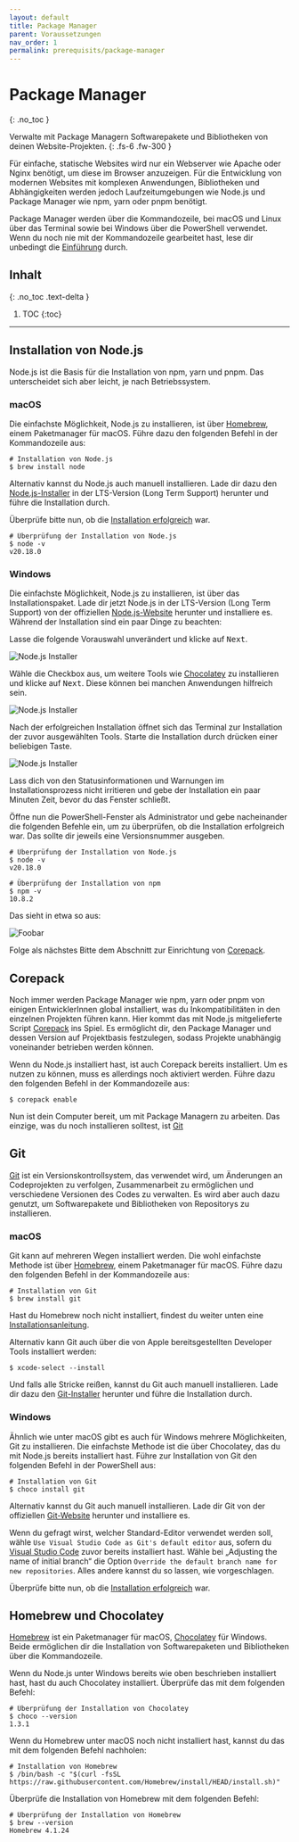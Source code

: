 ```yaml
---
layout: default
title: Package Manager
parent: Voraussetzungen
nav_order: 1
permalink: prerequisits/package-manager
---
```


# Package Manager
{: .no_toc }

Verwalte mit Package Managern Softwarepakete und Bibliotheken von deinen Website-Projekten.
{: .fs-6 .fw-300 }

Für einfache, statische Websites wird nur ein Webserver wie Apache oder Nginx benötigt, um diese im Browser anzuzeigen. Für die Entwicklung von modernen Websites mit komplexen Anwendungen, Bibliotheken und Abhängigkeiten werden jedoch Laufzeitumgebungen wie Node.js und Package Manager wie npm, yarn oder pnpm benötigt.

Package Manager werden über die Kommandozeile, bei macOS und Linux über das Terminal sowie bei Windows über die PowerShell verwendet. Wenn du noch nie mit der Kommandozeile gearbeitet hast, lese dir unbedingt die [Einführung](/command-line) durch.

## Inhalt
{: .no_toc .text-delta }

1. TOC
{:toc}

---

## Installation von Node.js

Node.js ist die Basis für die Installation von npm, yarn und pnpm. Das unterscheidet sich aber leicht, je nach Betriebssystem.

### macOS

Die einfachste Möglichkeit, Node.js zu installieren, ist über [Homebrew](https://nodejs.org/de), einem Paketmanager für macOS. Führe dazu den folgenden Befehl in der Kommandozeile aus:

```shell
# Installation von Node.js
$ brew install node
```

Alternativ kannst du Node.js auch manuell installieren. Lade dir dazu den [Node.js-Installer](https://nodejs.org/en/download/prebuilt-installer) in der LTS-Version (Long Term Support) herunter und führe die Installation durch.

Überprüfe bitte nun, ob die [Installation erfolgreich](problems) war.

```shell
# Überprüfung der Installation von Node.js
$ node -v
v20.18.0
```

### Windows

Die einfachste Möglichkeit, Node.js zu installieren, ist über das Installationspaket. Lade dir jetzt Node.js in der LTS-Version (Long Term Support) von der offiziellen [Node.js-Website](https://nodejs.org/en/download/prebuilt-installer) herunter und installiere es. Während der Installation sind ein paar Dinge zu beachten:

Lasse die folgende Vorauswahl unverändert und klicke auf <kbd>Next</kbd>.

![Node.js Installer](/assets/images/nodejs-installer.png)

Wähle die Checkbox aus, um weitere Tools wie [Chocolatey](h#homebrew-und-chocolatey) zu installieren und klicke auf <kbd>Next</kbd>. Diese können bei manchen Anwendungen hilfreich sein.

![Node.js Installer](/assets/images/nodejs-tools.png)

Nach der erfolgreichen Installation öffnet sich das Terminal zur Installation der zuvor ausgewählten Tools. Starte die Installation durch drücken einer beliebigen Taste.

![Node.js Installer](/assets/images/nodejs-command.png)

Lass dich von den Statusinformationen und Warnungen im Installationsprozess nicht irritieren und gebe der Installation ein paar Minuten Zeit, bevor du das Fenster schließt.

Öffne nun die PowerShell-Fenster als Administrator und gebe nacheinander die folgenden Befehle ein, um zu überprüfen, ob die Installation erfolgreich war. Das sollte dir jeweils eine Versionsnummer ausgeben.

```shell
# Überprüfung der Installation von Node.js
$ node -v
v20.18.0

# Überprüfung der Installation von npm
$ npm -v
10.8.2
```

Das sieht in etwa so aus:

![Foobar](/assets/images/windows-check-node.png)

Folge als nächstes Bitte dem Abschnitt zur Einrichtung von [Corepack](#corepack).

## Corepack

Noch immer werden Package Manager wie npm, yarn oder pnpm von einigen EntwicklerInnen global installiert, was du Inkompatibilitäten in den einzelnen Projekten führen kann. Hier kommt das mit Node.js mitgelieferte Script [Corepack](https://github.com/nodejs/corepack#-corepack) ins Spiel. Es ermöglicht dir, den Package Manager und dessen Version auf Projektbasis festzulegen, sodass Projekte unabhängig voneinander betrieben werden können.

Wenn du Node.js installiert hast, ist auch Corepack bereits installiert. Um es nutzen zu können, muss es allerdings noch aktiviert werden. Führe dazu den folgenden Befehl in der Kommandozeile aus:

```shell
$ corepack enable
```

Nun ist dein Computer bereit, um mit Package Managern zu arbeiten. Das einzige, was du noch installieren solltest, ist [Git](#git)

## Git

[Git](https://git-scm.com/) ist ein Versionskontrollsystem, das verwendet wird, um Änderungen an Codeprojekten zu verfolgen, Zusammenarbeit zu ermöglichen und verschiedene Versionen des Codes zu verwalten. Es wird aber auch dazu genutzt, um Softwarepakete und Bibliotheken von Repositorys zu installieren.

### macOS

Git kann auf mehreren Wegen installiert werden. Die wohl einfachste Methode ist über [Homebrew](https://brew.sh/), einem Paketmanager für macOS. Führe dazu den folgenden Befehl in der Kommandozeile aus:

```shell
# Installation von Git
$ brew install git
```

Hast du Homebrew noch nicht installiert, findest du weiter unten eine [Installationsanleitung](#homebrew-und-chocolatey).

Alternativ kann Git auch über die von Apple bereitsgestellten Developer Tools installiert werden:

```shell
$ xcode-select --install
```

Und falls alle Stricke reißen, kannst du Git auch manuell installieren. Lade dir dazu den [Git-Installer](https://git-scm.com/download/mac) herunter und führe die Installation durch.

### Windows

Ähnlich wie unter macOS gibt es auch für Windows mehrere Möglichkeiten, Git zu installieren. Die einfachste Methode ist die über Chocolatey, das du mit Node.js bereits installiert hast. Führe zur Installation von Git den folgenden Befehl in der PowerShell aus:

```shell
# Installation von Git
$ choco install git
```

Alternativ kannst du Git auch manuell installieren. Lade dir Git von der offiziellen [Git-Website](https://git-scm.com/download/win) herunter und installiere es.

Wenn du gefragt wirst, welcher Standard-Editor verwendet werden soll, wähle `Use Visual Studio Code as Git's default editor` aus, sofern du [Visual Studio Code](https://code.visualstudio.com/) zuvor bereits installiert hast. Wähle bei „Adjusting the name of initial branch“ die Option `Override the default branch name for new repositories`. Alles andere kannst du so lassen, wie vorgeschlagen.

Überprüfe bitte nun, ob die [Installation erfolgreich](problems) war.

## Homebrew und Chocolatey

[Homebrew](https://brew.sh/) ist ein Paketmanager für macOS, [Chocolatey](https://chocolatey.org/) für Windows. Beide ermöglichen dir die Installation von Softwarepaketen und Bibliotheken über die Kommandozeile.

Wenn du Node.js unter Windows bereits wie oben beschrieben installiert hast, hast du auch Chocolatey installiert. Überprüfe das mit dem folgenden Befehl:

```shell
# Überprüfung der Installation von Chocolatey
$ choco --version
1.3.1
```

Wenn du Homebrew unter macOS noch nicht installiert hast, kannst du das mit dem folgenden Befehl nachholen:

```shell
# Installation von Homebrew
$ /bin/bash -c "$(curl -fsSL https://raw.githubusercontent.com/Homebrew/install/HEAD/install.sh)"
```

Überprüfe die Installation von Homebrew mit dem folgenden Befehl:

```shell
# Überprüfung der Installation von Homebrew
$ brew --version
Homebrew 4.1.24
```
